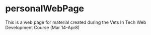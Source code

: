 # personalWebPage
This is a web page for material created during the Vets In Tech Web Development Course (Mar 14-Apr8)
